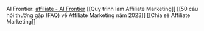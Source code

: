 AI Frontier: [affiliate - AI Frontier](https://aifrontier.info/?s=affiliate)
[[Quy trình làm Affiliate Marketing]]
[[50 câu hỏi thường gặp (FAQ) về Affiliate Marketing năm 2023]]
[[Chia sẻ Affiliate Marketing]]
